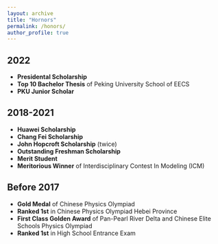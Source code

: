 ```yaml
---
layout: archive
title: "Hornors"
permalink: /honors/
author_profile: true
---
```


## 2022

- **Presidental Scholarship**
- **Top 10 Bachelor Thesis** of Peking University School of EECS
- **PKU Junior Scholar**
  
## 2018-2021

- **Huawei Scholarship**
- **Chang Fei Scholarship**
- **John Hopcroft Scholarship** (twice)
- **Outstanding Freshman Scholarship**
- **Merit Student**
- **Meritorious Winner** of Interdisciplinary Contest In Modeling (ICM)

## Before 2017

- **Gold Medal** of Chinese Physics Olympiad
- **Ranked 1st** in Chinese Physics Olympiad Hebei Province
- **First Class Golden Award** of Pan-Pearl River Delta and Chinese Elite Schools Physics Olympiad
- **Ranked 1st** in High School Entrance Exam